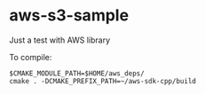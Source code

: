 # aws-s3-sample
Just a test with AWS library

To compile:

```
$CMAKE_MODULE_PATH=$HOME/aws_deps/
cmake . -DCMAKE_PREFIX_PATH=~/aws-sdk-cpp/build
```
